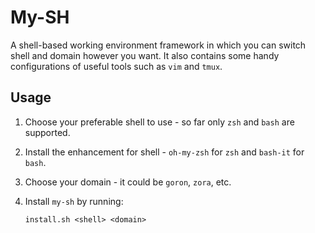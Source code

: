 # My-SH

A shell-based working environment framework in which you can switch shell and domain however you want. It also contains some handy configurations of useful tools such as `vim` and `tmux`.

## Usage

1. Choose your preferable shell to use - so far only `zsh` and `bash` are supported.
2. Install the enhancement for shell - `oh-my-zsh` for `zsh` and `bash-it` for `bash`.
3. Choose your domain - it could be `goron`, `zora`, etc.
4. Install `my-sh` by running:

    ```install.sh <shell> <domain>```
